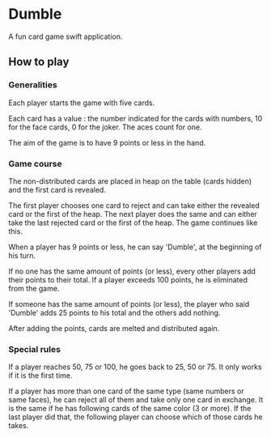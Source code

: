 # Dumble

A fun card game swift application.

## How to play

### Generalities

Each player starts the game with five cards.

Each card has a value : the number indicated for the cards with numbers, 10 for the face cards, 0 for the joker. The aces count for one.

The aim of the game is to have 9 points or less in the hand.

### Game course
            
The non-distributed cards are placed in heap on the table (cards hidden) and the first card is revealed.

The first player chooses one card to reject and can take either the revealed card or the first of the heap. The next player does the same and can either take the last rejected card or the first of the heap. The game continues like this.

When a player has 9 points or less, he can say 'Dumble', at the beginning of his turn.

If no one has the same amount of points (or less), every other players add their points to their total. If a player exceeds 100 points, he is eliminated from the game.

If someone has the same amount of points (or less), the player who said 'Dumble' adds 25 points to his total and the others add nothing.

After adding the points, cards are melted and distributed again.

### Special rules

If a player reaches 50, 75 or 100, he goes back to 25, 50 or 75. It only works if it is the first time.

If a player has more than one card of the same type (same numbers or same faces), he can reject all of them and take only one card in exchange. It is the same if he has following cards of the same color (3 or more). If the last player did that, the following player can choose which of those cards he takes.
